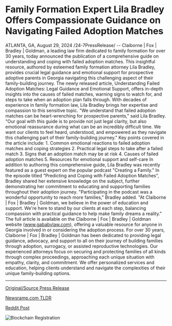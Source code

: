 # Family Formation Expert Lila Bradley Offers Compassionate Guidance on Navigating Failed Adoption Matches

ATLANTA, GA, August 29, 2024 /24-7PressRelease/ -- Claiborne | Fox | Bradley | Goldman, a leading law firm dedicated to family formation for over 30 years, today announced the publication of a comprehensive guide on understanding and coping with failed adoption matches. This insightful resource, authored by esteemed family formation attorney Lila Bradley, provides crucial legal guidance and emotional support for prospective adoptive parents in Georgia navigating this challenging aspect of their family-building journey.  The newly released article, Understanding Failed Adoption Matches: Legal Guidance and Emotional Support, offers in-depth insights into the causes of failed matches, warning signs to watch for, and steps to take when an adoption plan falls through. With decades of experience in family formation law, Lila Bradley brings her expertise and compassion to this sensitive topic.  "We understand that failed adoption matches can be heart-wrenching for prospective parents," said Lila Bradley. "Our goal with this guide is to provide not just legal clarity, but also emotional reassurance during what can be an incredibly difficult time. We want our clients to feel heard, understood, and empowered as they navigate this challenging part of their family-building journey."  Key points covered in the article include: 1. Common emotional reactions to failed adoption matches and coping strategies 2. Practical legal steps to take after a failed match 3. Signs that an adoption match may be at risk 4. Causes of failed adoption matches 5. Resources for emotional support and self-care  In addition to authoring this comprehensive guide, Lila Bradley was recently featured as a guest expert on the popular podcast "Creating a Family." In the episode titled "Predicting and Coping with Failed Adoption Matches", Bradley shared her extensive knowledge on the subject, further demonstrating her commitment to educating and supporting families throughout their adoption journey.  "Participating in the podcast was a wonderful opportunity to reach more families," Bradley added. "At Claiborne | Fox | Bradley | Goldman, we believe in the power of education and support. We're here to stand by our clients at each step, balancing compassion with practical guidance to help make family dreams a reality."  The full article is available on the Claiborne | Fox | Bradley | Goldman website (www.gababylaw.com), offering a valuable resource for anyone in Georgia involved in or considering the adoption process.  For over 30 years, Claiborne | Fox | Bradley | Goldman has been dedicated to providing legal guidance, advocacy, and support to all on their journey of building families through adoption, surrogacy, or assisted reproductive technologies. Our experienced attorneys focus on securing and protecting families of all kinds through complex proceedings, approaching each unique situation with empathy, clarity, and commitment. We offer personalized services and education, helping clients understand and navigate the complexities of their unique family-building options. 

---

[Original/Source Press Release](https://www.24-7pressrelease.com/press-release/513892/family-formation-expert-lila-bradley-offers-compassionate-guidance-on-navigating-failed-adoption-matches)
                    

[Newsramp.com TLDR](None) 



[Reddit Post](https://www.reddit.com/r/newsramp/comments/1f40ygw/leading_law_firm_releases_guide_on_coping_with/) 



![Blockchain Registration](https://cdn.newsramp.app/24-7PressRelease/qrcode/248/29/epic8Iqv.webp)